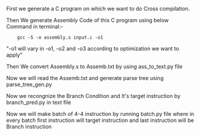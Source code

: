 First we generate a C program on which we want to do Cross compilation.

Then We generate Assembly Code of this C program using below Command in terminal:-
        
        gcc -S -o assembly.s input.c -o1
"-o1 will vary in -o1, -o2 and -o3 according to optimization we want to apply"

Then We convert Assembly.s to Assemb.txt by using ass_to_text.py file

Now we will read the Assemb.txt and generate parse tree using parse_tree_gen.py

Now we recongnize the Branch Condition and It's target instruction by branch_pred.py in text file

Now we will make batch of 4-4 instruction by running batch.py file where in every batch first instruction will target instruction and last instruction will be Branch instruction
